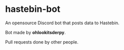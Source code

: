 # hastebin-bot
An opensource Discord bot that posts data to Hastebin.

Bot made by **ohlookitsderpy**.

Pull requests done by other people.
